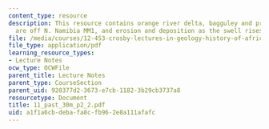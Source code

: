 ```yaml
---
content_type: resource
description: This resource contains orange river delta, bagguley and prosser?s canyons
  are off N. Namibia MM1, and erosion and deposition as the swell rises.
file: /media/courses/12-453-crosby-lectures-in-geology-history-of-africa-fall-2005/a1f1a6cbdebafa8cfb962e8a111afafc_11_past_30m_p2_2.pdf
file_type: application/pdf
learning_resource_types:
- Lecture Notes
ocw_type: OCWFile
parent_title: Lecture Notes
parent_type: CourseSection
parent_uid: 920377d2-3673-e7cb-1182-3b29cb3737a8
resourcetype: Document
title: 11_past_30m_p2_2.pdf
uid: a1f1a6cb-deba-fa8c-fb96-2e8a111afafc
---
```

